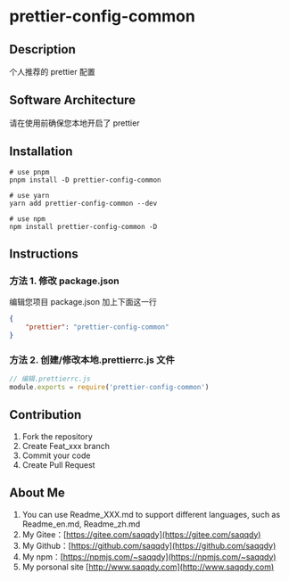 # prettier-config-common

## Description

个人推荐的 prettier 配置

## Software Architecture

请在使用前确保您本地开启了 prettier

## Installation

```shell
# use pnpm
pnpm install -D prettier-config-common

# use yarn
yarn add prettier-config-common --dev

# use npm
npm install prettier-config-common -D
```

## Instructions

### 方法 1. 修改 package.json

编辑您项目 package.json 加上下面这一行

```json
{
    "prettier": "prettier-config-common"
}
```

### 方法 2. 创建/修改本地.prettierrc.js 文件

```js
// 编辑.prettierrc.js
module.exports = require('prettier-config-common')
```

## Contribution

1. Fork the repository
2. Create Feat_xxx branch
3. Commit your code
4. Create Pull Request

## About Me

1. You can use Readme_XXX.md to support different languages, such as Readme_en.md, Readme_zh.md
2. My Gitee：[https://gitee.com/saqqdy](https://gitee.com/saqqdy)
3. My Github：[https://github.com/saqqdy](https://github.com/saqqdy)
4. My npm：[https://npmjs.com/~saqqdy](https://npmjs.com/~saqqdy)
5. My porsonal site [http://www.saqqdy.com](http://www.saqqdy.com)
